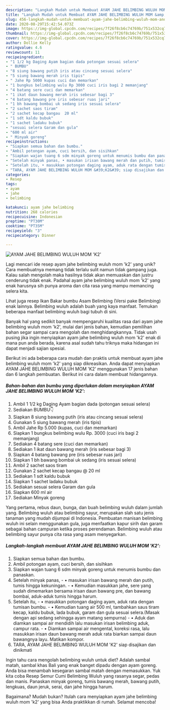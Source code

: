 ```yaml
---
description: "Langkah Mudah untuk Membuat AYAM JAHE BELIMBING WULUH MOM &amp;#39;K2&amp;#39;, Lezat"
title: "Langkah Mudah untuk Membuat AYAM JAHE BELIMBING WULUH MOM &amp;#39;K2&amp;#39;, Lezat"
slug: 456-langkah-mudah-untuk-membuat-ayam-jahe-belimbing-wuluh-mom-and-39-k2-and-39-lezat
date: 2020-08-29T15:42:54.073Z
image: https://img-global.cpcdn.com/recipes/7f26f8cb6c74769b/751x532cq70/ayam-jahe-belimbing-wuluh-mom-k2-foto-resep-utama.jpg
thumbnail: https://img-global.cpcdn.com/recipes/7f26f8cb6c74769b/751x532cq70/ayam-jahe-belimbing-wuluh-mom-k2-foto-resep-utama.jpg
cover: https://img-global.cpcdn.com/recipes/7f26f8cb6c74769b/751x532cq70/ayam-jahe-belimbing-wuluh-mom-k2-foto-resep-utama.jpg
author: Dollie Kelly
ratingvalue: 4.6
reviewcount: 11
recipeingredient:
- "1 1/2 kg Daging Ayam bagian dada potongan sesuai selera"
- " BUMBU"
- "8 siung bawang putih iris atau cincang sesuai selera"
- "5 siung bawang merah iris tipis"
- " Jahe Rp 5000 kupas cuci dan memarkan"
- "1 bungkus belimbing wulu Rp 3000 cuci iris bagi 2 memanjang"
- "4 batang sere cuci dan memarkan"
- "1 ikat daun bawang merah iris sebesar bagi 3"
- "4 batang bawang pre iris sebesar ruas jari"
- "1 bh bawang bombai uk sedang iris sesuai selera"
- "2 sachet saos tiram"
- "2 sachet kecap bangau  20 ml"
- "1 sdt kaldu bubuk"
- "1 sachet ladaku bubuk"
- "sesuai selera Garam dan gula"
- "600 ml air"
- " Minyak goreng"
recipeinstructions:
- "Siapkan semua bahan dan bumbu."
- "Ambil potongan ayam, cuci bersih, dan sisihkan"
- "Siapkan wajan tuang 6 sdm minyak goreng untuk menumis bumbu dan panaskan."
- "Setelah minyak panas, • masukan irisan bawang merah dan putih, tumis hingga kekuningan. • Kemudian masukkan jahe, sere yang sudah dimemarkan bersama irisan daun bawang pre, dan bawang bombai, aduk-aduk tumis hingga harum."
- "Setelah itu, • masukkan potongan daging ayam, aduk rata dengan tumisan bumbu. • Kemudian tuang air 500 ml, tambahkan saus tiram kecap, kaldu bubuk, lada bubuk, garam dan gula sesuai selera.(Masak dengan api sedang sehingga ayam matang sempurna) • Aduk dan diamkan sampai air mendidih lalu masukan irisan belimbing aduk, campur rata. • Diamkan sampai air mengental, koreksi rasa, lalu masukkan irisan daun bawang merah aduk rata biarkan sampai daun bawangnya layu. Matikan kompor."
- "TARA, AYAM JAHE BELIMBING WULUH MOM &#39;K2&#39; siap disajikan dan dinikmati"
categories:
- Resep
tags:
- ayam
- jahe
- belimbing

katakunci: ayam jahe belimbing 
nutrition: 268 calories
recipecuisine: Indonesian
preptime: "PT30M"
cooktime: "PT35M"
recipeyield: "3"
recipecategory: Dinner

---
```



![AYAM JAHE BELIMBING WULUH MOM &#39;K2&#39;](https://img-global.cpcdn.com/recipes/7f26f8cb6c74769b/751x532cq70/ayam-jahe-belimbing-wuluh-mom-k2-foto-resep-utama.jpg)

Lagi mencari ide resep ayam jahe belimbing wuluh mom &#39;k2&#39; yang unik? Cara membuatnya memang tidak terlalu sulit namun tidak gampang juga. Kalau salah mengolah maka hasilnya tidak akan memuaskan dan justru cenderung tidak enak. Padahal ayam jahe belimbing wuluh mom &#39;k2&#39; yang enak harusnya sih punya aroma dan cita rasa yang mampu memancing selera kita.

Lihat juga resep Ikan Bakar bumbu Asam Belimbing (Versi pake Belimbing) enak lainnya. Belimbing wuluh adalah buah yang kaya manfaat. Temukan beberapa manfaat belimbing wuluh bagi tubuh di sini.

Banyak hal yang sedikit banyak mempengaruhi kualitas rasa dari ayam jahe belimbing wuluh mom &#39;k2&#39;, mulai dari jenis bahan, kemudian pemilihan bahan segar sampai cara mengolah dan menghidangkannya. Tidak usah pusing jika ingin menyiapkan ayam jahe belimbing wuluh mom &#39;k2&#39; enak di mana pun anda berada, karena asal sudah tahu triknya maka hidangan ini dapat menjadi sajian spesial.


Berikut ini ada beberapa cara mudah dan praktis untuk membuat ayam jahe belimbing wuluh mom &#39;k2&#39; yang siap dikreasikan. Anda dapat menyiapkan AYAM JAHE BELIMBING WULUH MOM &#39;K2&#39; menggunakan 17 jenis bahan dan 6 langkah pembuatan. Berikut ini cara dalam membuat hidangannya.

<!--inarticleads1-->

##### Bahan-bahan dan bumbu yang diperlukan dalam menyiapkan AYAM JAHE BELIMBING WULUH MOM &#39;K2&#39;:

1. Ambil 1 1/2 kg Daging Ayam bagian dada (potongan sesuai selera)
1. Sediakan  BUMBU👇
1. Siapkan 8 siung bawang putih (iris atau cincang sesuai selera)
1. Gunakan 5 siung bawang merah (iris tipis)
1. Ambil  Jahe Rp 5.000 (kupas, cuci dan memarkan)
1. Siapkan 1 bungkus belimbing wulu Rp. 3000 (cuci iris bagi 2 memanjang)
1. Sediakan 4 batang sere (cuci dan memarkan)
1. Sediakan 1 ikat daun bawang merah (iris sebesar bagi 3)
1. Siapkan 4 batang bawang pre (iris sebesar ruas jari)
1. Siapkan 1 bh bawang bombai uk sedang (iris sesuai selera)
1. Ambil 2 sachet saos tiram
1. Gunakan 2 sachet kecap bangau @ 20 ml
1. Sediakan 1 sdt kaldu bubuk
1. Siapkan 1 sachet ladaku bubuk
1. Sediakan sesuai selera Garam dan gula
1. Siapkan 600 ml air
1. Sediakan  Minyak goreng


Yang pertama, rebus daun, bunga, dan buah belimbing wuluh dalam jumlah yang. Belimbing wuluh atau belimbing sayur, merupakan slah satu jenis tanaman yang mudah dijumpai di Indonesia. Pembuatan manisan belimbing wuluh ini selain menggunakan gula, juga menfaatkan kapur sirih dan garam sebagai bahan campuran ketika proses perendaman. Belimbing wuluh atau belimbing sayur punya cita rasa yang asam menyegarkan. 

<!--inarticleads2-->

##### Langkah-langkah membuat AYAM JAHE BELIMBING WULUH MOM &#39;K2&#39;:

1. Siapkan semua bahan dan bumbu.
1. Ambil potongan ayam, cuci bersih, dan sisihkan
1. Siapkan wajan tuang 6 sdm minyak goreng untuk menumis bumbu dan panaskan.
1. Setelah minyak panas, - • masukan irisan bawang merah dan putih, tumis hingga kekuningan. - • Kemudian masukkan jahe, sere yang sudah dimemarkan bersama irisan daun bawang pre, dan bawang bombai, aduk-aduk tumis hingga harum.
1. Setelah itu, - • masukkan potongan daging ayam, aduk rata dengan tumisan bumbu. - • Kemudian tuang air 500 ml, tambahkan saus tiram kecap, kaldu bubuk, lada bubuk, garam dan gula sesuai selera.(Masak dengan api sedang sehingga ayam matang sempurna) - • Aduk dan diamkan sampai air mendidih lalu masukan irisan belimbing aduk, campur rata. - • Diamkan sampai air mengental, koreksi rasa, lalu masukkan irisan daun bawang merah aduk rata biarkan sampai daun bawangnya layu. Matikan kompor.
1. TARA, AYAM JAHE BELIMBING WULUH MOM &#39;K2&#39; siap disajikan dan dinikmati


Ingin tahu cara mengolah belimbing wuluh untuk diet? Adalah sambal matah, sambal khas Bali yang enak banget dipadu dengan ayam goreng. Anda bisa menambah kesegaran sambal matah dengan memasukkan. Yuk kita coba Resep Semur Cumi Belimbing Wuluh yang rasanya segar, pedas dan manis. Panaskan minyak goreng, tumis bawang merah, bawang putih, lengkuas, daun jeruk, serai, dan jahe hingga harum. 

Bagaimana? Mudah bukan? Itulah cara menyiapkan ayam jahe belimbing wuluh mom &#39;k2&#39; yang bisa Anda praktikkan di rumah. Selamat mencoba!
